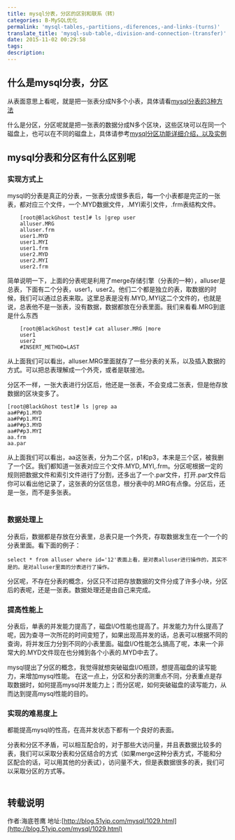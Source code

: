 ```yaml
---
title: mysql分表，分区的区别和联系（转）
categories: B-MySQL优化
permalink: 'mysql-tables,-partitions,-diferences,-and-links-(turns)'
translate_title: 'mysql-sub-table,-division-and-connection-(transfer)'
date: 2015-11-02 00:29:58
tags:
description:
---
```

## 什么是mysql分表，分区
从表面意思上看呢，就是把一张表分成N多个小表，具体请看[mysql分表的3种方法](http://blog.51yip.com/mysql/949.html)  

什么是分区，分区呢就是把一张表的数据分成N多个区块，这些区块可以在同一个磁盘上，也可以在不同的磁盘上，具体请参考[mysql分区功能详细介绍，以及实例](http://blog.51yip.com/mysql/1013.html)

## mysql分表和分区有什么区别呢
### 实现方式上
mysql的分表是真正的分表，一张表分成很多表后，每一个小表都是完正的一张表，都对应三个文件，一个.MYD数据文件，.MYI索引文件，.frm表结构文件。  
```
    [root@BlackGhost test]# ls |grep user  
    alluser.MRG  
    alluser.frm  
    user1.MYD  
    user1.MYI  
    user1.frm  
    user2.MYD  
    user2.MYI  
    user2.frm  
```
简单说明一下，上面的分表呢是利用了merge存储引擎（分表的一种），alluser是总表，下面有二个分表，user1，user2。他们二个都是独立的表，取数据的时候，我们可以通过总表来取。这里总表是没有.MYD,.MYI这二个文件的，也就是说，总表他不是一张表，没有数据，数据都放在分表里面。我们来看看.MRG到底是什么东西
```
    [root@BlackGhost test]# cat alluser.MRG |more  
    user1  
    user2  
    #INSERT_METHOD=LAST  
```
从上面我们可以看出，alluser.MRG里面就存了一些分表的关系，以及插入数据的方式。可以把总表理解成一个外壳，或者是联接池。<br />

分区不一样，一张大表进行分区后，他还是一张表，不会变成二张表，但是他存放数据的区块变多了。
```
[root@BlackGhost test]# ls |grep aa  
aa#P#p1.MYD  
aa#P#p1.MYI  
aa#P#p3.MYD  
aa#P#p3.MYI  
aa.frm  
aa.par
```
从上面我们可以看出，aa这张表，分为二个区，p1和p3，本来是三个区，被我删了一个区。我们都知道一张表对应三个文件.MYD,.MYI,.frm。分区呢根据一定的规则把数据文件和索引文件进行了分割，还多出了一个.par文件，打开.par文件后你可以看出他记录了，这张表的分区信息，根分表中的.MRG有点像。分区后，还是一张，而不是多张表。  
<br />
### 数据处理上
分表后，数据都是存放在分表里，总表只是一个外壳，存取数据发生在一个一个的分表里面。看下面的例子：
```
select * from alluser where id='12'表面上看，是对表alluser进行操作的，其实不是的。是对alluser里面的分表进行了操作。
```
分区呢，不存在分表的概念，分区只不过把存放数据的文件分成了许多小块，分区后的表呢，还是一张表。数据处理还是由自己来完成。
<br />
### 提高性能上
分表后，单表的并发能力提高了，磁盘I/O性能也提高了。并发能力为什么提高了呢，因为查寻一次所花的时间变短了，如果出现高并发的话，总表可以根据不同的查询，将并发压力分到不同的小表里面。磁盘I/O性能怎么搞高了呢，本来一个非常大的.MYD文件现在也分摊到各个小表的.MYD中去了。  

mysql提出了分区的概念，我觉得就想突破磁盘I/O瓶颈，想提高磁盘的读写能力，来增加mysql性能。
在这一点上，分区和分表的测重点不同，分表重点是存取数据时，如何提高mysql并发能力上；而分区呢，如何突破磁盘的读写能力，从而达到提高mysql性能的目的。
<br />
### 实现的难易度上
都能提高mysql的性高，在高并发状态下都有一个良好的表面。  

分表和分区不矛盾，可以相互配合的，对于那些大访问量，并且表数据比较多的表，我们可以采取分表和分区结合的方式（如果merge这种分表方式，不能和分区配合的话，可以用其他的分表试），访问量不大，但是表数据很多的表，我们可以采取分区的方式等。  
<br />

## 转载说明
作者:海底苍鹰
地址:[http://blog.51yip.com/mysql/1029.html](http://blog.51yip.com/mysql/1029.html)

<br />
